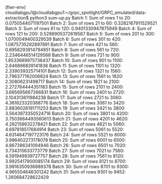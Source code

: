 (flwr-env) cloudlabgpu1@cloudlabgpu1:~/grpc_spotlight/GRPC_emulated/data-extraction$ python3 sum-up.py 
Batch 1: Sum of rows 1 to 20: 0.0750544071197501
Batch 2: Sum of rows 21 to 60: 0.3282167911529521
Batch 3: Sum of rows 61 to 120: 0.9401330947875949
Batch 4: Sum of rows 121 to 200: 0.5298905372619587
Batch 5: Sum of rows 201 to 300: 1.0700049400329539
Batch 6: Sum of rows 301 to 420: 1.0875735282897891
Batch 7: Sum of rows 421 to 560: 0.6958293914794851
Batch 8: Sum of rows 561 to 720: 2.2346446514129568
Batch 9: Sum of rows 721 to 900: 1.8533689975738437
Batch 10: Sum of rows 901 to 1100: 2.646896839141836
Batch 11: Sum of rows 1101 to 1320: 2.339039325714101
Batch 12: Sum of rows 1321 to 1560: 2.796377182006824
Batch 13: Sum of rows 1561 to 1820: 2.30806231498717
Batch 14: Sum of rows 1821 to 2100: 2.272764444351183
Batch 15: Sum of rows 2101 to 2400: 3.665695667266831
Batch 16: Sum of rows 2401 to 2720: 2.104313611984238
Batch 17: Sum of rows 2721 to 3060: 4.361823320388776
Batch 18: Sum of rows 3061 to 3420: 2.8836026191711253
Batch 19: Sum of rows 3421 to 3800: 3.5643973350524716
Batch 20: Sum of rows 3801 to 4200: 3.7503664493560613
Batch 21: Sum of rows 4201 to 4620: 4.262158632278421
Batch 22: Sum of rows 4621 to 5060: 4.697818517684914
Batch 23: Sum of rows 5061 to 5520: 4.6314647197723176
Batch 24: Sum of rows 5521 to 6000: 3.986402273178078
Batch 25: Sum of rows 6001 to 6500: 4.867386341094946
Batch 26: Sum of rows 6501 to 7020: 3.734315633773779
Batch 27: Sum of rows 7021 to 7560: 4.591949939727757
Batch 28: Sum of rows 7561 to 8120: 3.9925417900085174
Batch 29: Sum of rows 8121 to 8700: 3.9816350936889378
Batch 30: Sum of rows 8701 to 9300: 4.965504646301242
Batch 31: Sum of rows 9301 to 9452: 1.260684728622429